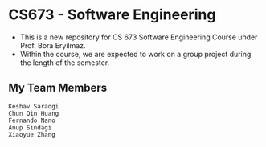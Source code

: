 # CS673 - Software Engineering
- This is a new repository for CS 673 Software Engineering Course under Prof. Bora Eryilmaz.
- Within the course, we are expected to work on a group project during the length of the semester. 

## My Team Members
    Keshav Saraogi
    Chun Qin Huang
    Fernando Nano
    Anup Sindagi
    Xiaoyue Zhang